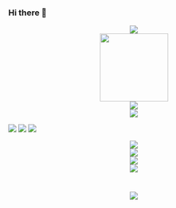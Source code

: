 ### Hi there 👋
<div align="center"> <img src="https://metrics.lecoq.io/HaiX1nG?template=classic&config.timezone=Asia%2FShanghai"> </div>

<div align="center"> <img height="137px" src="https://github-readme-stats.vercel.app/api?username=HaiX1nG&hide_title=true&hide_border=true&show_icons=trueline_height=21&text_color=000&icon_color=000&bg_color=0,ea6161,ffc64d,fffc4d,52fa5a&theme=graywhite" /> </div>

<div align="center"> <img src="https://github-readme-stats.vercel.app/api/top-langs/?username=HaiX1nG&hide_title=true&hide_border=true&layout=compact&langs_count=6&text_color=000&icon_color=fff&bg_color=0,52fa5a,4dfcff,c64dff&theme=graywhite" /> </div>

<div align="center"> <img src="https://github-profile-trophy.vercel.app/?HaiX1nG" /> </div>

<span > <img src="https://img.shields.io/badge/-HTML5-E34F26?style=flat-square&logo=html5&logoColor=white" /> <img src="https://img.shields.io/badge/-CSS3-1572B6?style=flat-square&logo=css3" /> <img src="https://img.shields.io/badge/-JavaScript-oringe?style=flat-square&logo=javascript" /> </span>

<div align="center"> <img src="https://visitor-badge.glitch.me/badge?page_id=HaiX1nG" /> </div>

<div align="center"> <img src="https://activity-graph.herokuapp.com/graph?username=HaiX1nG&theme=xcode" /> </div>

<div align="center"> <img src="https://github-readme-streak-stats.herokuapp.com/?user=HaiX1nG" /> </div>

<div align="center"> <img src="https://stats.justsong.cn/api/https://user.qzone.qq.com/1465439890/infocenter"> </div>

<h1 align="center"> <a href="https://sunguoqi.com/"> <img src="https://readme-typing-svg.herokuapp.com/?lines=今天也要好好努力!&center=true&size=27"> </a> </h1>
